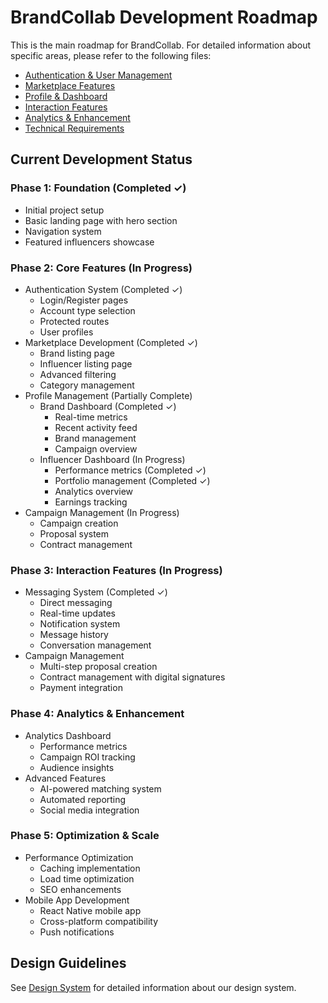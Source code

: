 # BrandCollab Development Roadmap

This is the main roadmap for BrandCollab. For detailed information about specific areas, please refer to the following files:

- [Authentication & User Management](src/ROADMAP-AUTH.md)
- [Marketplace Features](src/ROADMAP-MARKETPLACE.md)
- [Profile & Dashboard](src/ROADMAP-PROFILES.md)
- [Interaction Features](src/ROADMAP-INTERACTIONS.md)
- [Analytics & Enhancement](src/ROADMAP-ANALYTICS.md)
- [Technical Requirements](src/ROADMAP-TECHNICAL.md)

## Current Development Status

### Phase 1: Foundation (Completed ✓)
- Initial project setup
- Basic landing page with hero section
- Navigation system
- Featured influencers showcase

### Phase 2: Core Features (In Progress)
- Authentication System (Completed ✓)
  - Login/Register pages
  - Account type selection
  - Protected routes
  - User profiles
- Marketplace Development (Completed ✓)
  - Brand listing page
  - Influencer listing page
  - Advanced filtering
  - Category management
- Profile Management (Partially Complete)
  - Brand Dashboard (Completed ✓)
    - Real-time metrics
    - Recent activity feed
    - Brand management
    - Campaign overview
  - Influencer Dashboard (In Progress)
    - Performance metrics (Completed ✓)
    - Portfolio management (Completed ✓)
    - Analytics overview
    - Earnings tracking
- Campaign Management (In Progress)
  - Campaign creation
  - Proposal system
  - Contract management

### Phase 3: Interaction Features (In Progress)
- Messaging System (Completed ✓)
  - Direct messaging
  - Real-time updates
  - Notification system
  - Message history
  - Conversation management
- Campaign Management
  - Multi-step proposal creation
  - Contract management with digital signatures
  - Payment integration

### Phase 4: Analytics & Enhancement
- Analytics Dashboard
  - Performance metrics
  - Campaign ROI tracking
  - Audience insights
- Advanced Features
  - AI-powered matching system
  - Automated reporting
  - Social media integration

### Phase 5: Optimization & Scale
- Performance Optimization
  - Caching implementation
  - Load time optimization
  - SEO enhancements
- Mobile App Development
  - React Native mobile app
  - Cross-platform compatibility
  - Push notifications

## Design Guidelines
See [Design System](src/ROADMAP-DESIGN.md) for detailed information about our design system.
